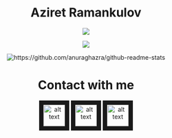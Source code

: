 <div align="center"> <h1> Aziret Ramankulov </h1> </div>
    
<p align="center">
    <img src="https://github-readme-stats.vercel.app/api/top-langs/?username=Colonel-Aziret&layout=compact&theme=tokyonight" />
</p>

<p align="center">
    <img src="https://github.r2v.ch/codewars?user=Colonel-Aziret&stroke=white" />
</p>

<p align="center">
    <img src="https://github-readme-stats.vercel.app/api?username=Colonel-Aziret&theme=tokyonight" alt="https://github.com/anuraghazra/github-readme-stats" />
</p>

<div align="center"> <h1> Contact with me </h1> </div>

<div align="center">
    <a href="https://www.linkedin.com/in/aziret-ramankulov/"> <img src="https://thumbs.dreamstime.com/b/linkedin-social-media-icon-logo-vector-element-white-background-social-media-logos-suitable-mobile-apps-web-apps-print-142153162.jpg"
        alt="alt text" width="50" height="50" border="10"/></a>
    <a href="https://www.instagram.com/smth_69/"> <img src="https://w7.pngwing.com/pngs/789/603/png-transparent-computer-icons-social-media-logo-social-media-black-thumbnail.png"
        alt="alt text" width="50" height="50" border="10"/></a>
    <a href="https://t.me/xaziretx"> <img src="https://w7.pngwing.com/pngs/508/998/png-transparent-telegram-computer-icons-logo-android-angle-triangle-monochrome-thumbnail.png"
        alt="alt text" width="50" height="50" border="10"/></a>
</div>
